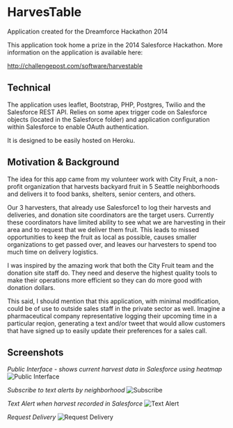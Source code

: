 # HarvesTable
Application created for the Dreamforce Hackathon 2014

This application took home a prize in the 2014 Salesforce Hackathon.  More information on the application is available here:

http://challengepost.com/software/harvestable

## Technical

The application uses leaflet, Bootstrap, PHP, Postgres, Twilio and the Salesforce REST API.  Relies on some apex trigger code on Salesforce objects (located in the Salesforce folder) and application configuration within Salesforce to enable OAuth authentication.  

It is designed to be easily hosted on Heroku.

## Motivation & Background

The idea for this app came from my volunteer work with City Fruit, a non-profit organization that harvests backyard fruit in 5 Seattle neighborhoods and delivers it to food banks, shelters, senior centers, and others.

Our 3 harvesters, that already use Salesforce1 to log their harvests and deliveries, and donation site coordinators are the target users. Currently these coordinators have limited ability to see what we are harvesting in their area and to request that we deliver them fruit. This leads to missed opportunities to keep the fruit as local as possible, causes smaller organizations to get passed over, and leaves our harvesters to spend too much time on delivery logistics.

I was inspired by the amazing work that both the City Fruit team and the donation site staff do. They need and deserve the highest quality tools to make their operations more efficient so they can do more good with donation dollars.

This said, I should mention that this application, with minimal modification, could be of use to outside sales staff in the private sector as well. Imagine a pharmaceutical company representative logging their upcoming time in a particular reqion, generating a text and/or tweet that would allow customers that have signed up to easily update their preferences for a sales call.

## Screenshots

*Public Interface - shows current harvest data in Salesforce using heatmap*
![Public Interface](https://raw.githubusercontent.com/kaypro4/harvestable/master/images/gallery1.jpg)

*Subscribe to text alerts by neighborhood*
![Subscribe](https://raw.githubusercontent.com/kaypro4/harvestable/master/images/gallery2.jpg)

*Text Alert when harvest recorded in Salesforce*
![Text Alert](https://raw.githubusercontent.com/kaypro4/harvestable/master/images/gallery3.jpg)

*Request Delivery*
![Request Delivery](https://raw.githubusercontent.com/kaypro4/harvestable/master/images/gallery4.jpg)

